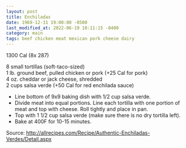 ```yaml
---
layout: post
title: Enchiladas
date: 1969-12-31 19:00:00 -0500
last_modified_at: 2022-06-19 10:11:15 -0400
category: main
tags: beef chicken meat mexican pork cheese dairy
---
```

1300 Cal (8x 287)
  
8 small tortillas (soft-taco-sized)  
1 lb. ground beef, pulled chicken or pork (+25 Cal for pork)  
4 oz. cheddar or jack cheese, shredded  
2 cups salsa verde (+50 Cal for red enchilada sauce)  

* Line bottom of 9x9 baking dish with 1/2 cup salsa verde.
* Divide meat into equal portions. Line each tortilla with one portion of meat and top with cheese. Roll tightly and place in pan.
* Top with 1 1/2 cup salsa verde (make sure there is no dry tortilla left).
* Bake at 400F for 10-15 minutes.

Source: <http://allrecipes.com/Recipe/Authentic-Enchiladas-Verdes/Detail.aspx>
